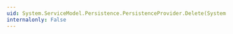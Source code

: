 ```yaml
---
uid: System.ServiceModel.Persistence.PersistenceProvider.Delete(System.Object,System.TimeSpan)
internalonly: False
---
```

